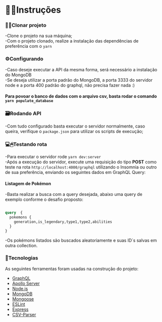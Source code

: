 # 👨‍🏫Instruções



### 👨‍💻Clonar projeto

-Clone o projeto na sua máquina; <br>
-Com o projeto clonado, realize a instalação das dependências de preferência com o ```yarn```<br>

### ⚙Configurando 

-Caso deseje executar a API da mesma forma, será necessário a instalação do MongoDB<br>
-Se deseja utilizar a porta padrão do MongoDB, a porta 3333 do servidor node e a porta 400 padrão do graphql, não precisa fazer nada :)<br>
#### Para povoar o banco de dados com o arquivo csv, basta rodar o comando ```yarn populate_database```

### 🗃Rodando API

-Com tudo configurado basta executar o servidor normalmente, caso queira, verifique o ```package.json``` para utilizar os scripts de execução;<br>

### 💻🖱Testando rota
-Para executar o servidor rode ```yarn dev:server```<br>
-Após a execução do servidor, execute uma requisição do tipo **POST** como teste na rota ```http://localhost:4000/graphql``` utilizando o Insomnia ou outro de sua preferência, enviando os seguintes dados em GraphQL Query:<br>

#### Listagem de Pokémon
-Basta realizar a busca com a query desejada, abaixo uma query de exemplo conforme o desafio proposto:

```graphql

query  {
  pokemons {
    generation,is_legendary,type1,type2,abilities
  }
}

```
-Os pokémons listados são buscados aleatoriamente e suas ID´s salvas em outra collection.



### 🔗Tecnologias

As seguintes ferramentas foram usadas na construção do projeto:<br>

- [GraphQL](https://graphql.org/)
- [Apollo Server](https://www.apollographql.com/docs/apollo-server/)
- [Node.js](https://nodejs.org/en/)
- [MongoDB](https://www.mongodb.com/pt-br)
- [Mongoose](https://mongoosejs.com/)
- [ESLint](https://eslint.org/)
- [Express](https://expressjs.com/pt-br/)
- [CSV-Parser](https://csv.js.org/parse/)


